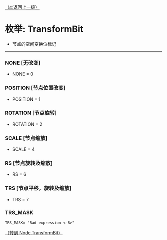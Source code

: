 [（🔙返回上一级）](SceneGraph_Class_Node.md "Node类")  
# 枚举: TransformBit
- 节点的空间变换位标记
------
### NONE [无改变]
- NONE = 0

### POSITION [节点位置改变]
- POSITION = 1

### ROTATION [节点旋转]
- ROTATION = 2

### SCALE [节点缩放]
- SCALE = 4

### RS [节点旋转及缩放]
- RS = 6

### TRS [节点平移，旋转及缩放]
- TRS = 7

### TRS_MASK
 `TRS_MASK= "Bad expression <-8>"`

[（转到 Node.TransformBit）](SceneGraph_Class_Node.md#TransformBit_index "（枚举）TransformBit")
